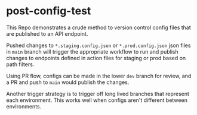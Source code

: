 # post-config-test
This Repo demonstrates a crude method to version control config files that are published to an API endpoint.

Pushed changes to `*.staging.config.json` or `*.prod.config.json` json files in `main` branch will trigger the appropriate workflow to run and publish changes to endpoints defined in action files for staging or prod based on path filters.

Using PR flow, configs can be made in the lower `dev` branch for review, and a PR and push to `main` would publish the changes.

Another trigger strategy is to trigger off long lived branches that represent each environment. This works well when configs aren't different between environments. 
